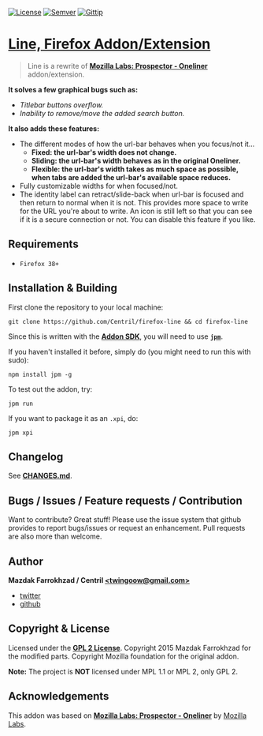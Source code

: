 [![License]][url: License] [![Semver]][url: Semver] [![Gittip]][url: Gittip]

# [Line, Firefox Addon/Extension]

> Line is a rewrite of **[Mozilla Labs: Prospector - Oneliner]** addon/extension.

**It solves a few graphical bugs such as:**
+ _Titlebar buttons overflow._
+ _Inability to remove/move the added search button._

**It also adds these features:**
+ The different modes of how the url-bar behaves when you focus/not it... 
	- **Fixed: the url-bar's width does not change.**
	- **Sliding: the url-bar's width behaves as in the original Oneliner.**
	- **Flexible: the url-bar's width takes as much space as possible, when tabs are added the url-bar's available space reduces.**
+ Fully customizable widths for when focused/not.
+ The identity label can retract/slide-back when url-bar is focused and then return to normal when it is not. This provides more space to write for the URL you're about to write. An icon is still left so that you can see if it is a secure connection or not. You can disable this feature if you like.

## Requirements

+ `Firefox 38+`

## Installation & Building

First clone the repository to your local machine:

```shell
git clone https://github.com/Centril/firefox-line && cd firefox-line
```

Since this is written with the **[Addon SDK]**, you will need to use **[`jpm`]**.

If you haven't installed it before, simply do (you might need to run this with sudo):

```shell
npm install jpm -g
```

To test out the addon, try:

```shell
jpm run
```

If you want to package it as an `.xpi`, do:

```shell
jpm xpi
```

## Changelog

See **[CHANGES.md]**.

## Bugs / Issues / Feature requests / Contribution

Want to contribute? Great stuff! Please use the issue system that github provides to report bugs/issues or request an enhancement. Pull requests are also more than welcome.

## Author

**Mazdak Farrokhzad / Centril [&lt;twingoow@gmail.com&gt;]**

+ [twitter]
+ [github]

## Copyright & License

Licensed under the **[GPL 2 License]**.
Copyright 2015 Mazdak Farrokhzad for the modified parts.
Copyright Mozilla foundation for the original addon.

**Note:** The project is **NOT** licensed under MPL 1.1 or MPL 2, only GPL 2.

## Acknowledgements

This addon was based on **[Mozilla Labs: Prospector - Oneliner]** by [Mozilla Labs].

<!-- references -->

[Gittip]: http://img.shields.io/gittip/Centril.svg?style=flat
[url: Gittip]: https://www.gittip.com/Centril/
[License]: http://img.shields.io/badge/license-GPL_2-blue.svg?style=flat
[url: License]: LICENSE.md
[Semver]: http://img.shields.io/badge/semver-2.0.0-blue.svg?style=flat
[url: Semver]: http://semver.org/spec/v2.0.0.html

[Line, Firefox Addon/Extension]: https://github.com/Centril/firefox-line
[Mozilla Labs: Prospector - Oneliner]: https://github.com/mozilla/prospector/tree/master/oneLiner
[Addon SDK]: https://developer.mozilla.org/en-US/Add-ons/SDK
[`jpm`]: https://developer.mozilla.org/en-US/Add-ons/SDK/Tools/jpm#Installation

[twitter]: http://twitter.com/CenoRIX
[github]: http://github.com/centril
[&lt;twingoow@gmail.com&gt;]: mailto:twingoow@gmail.com

[CHANGES.md]: CHANGES.md
[GPL 2 License]: LICENSE.md

[Mozilla Labs]: https://mozillalabs.com/en-US/

<!-- references -->